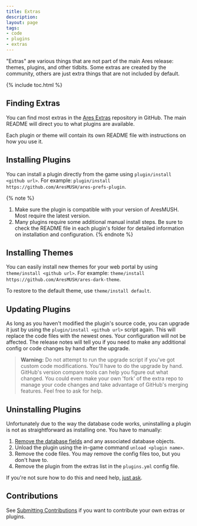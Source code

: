 ```yaml
---
title: Extras
description: 
layout: page
tags:
- code
- plugins
- extras
---
```


"Extras" are various things that are not part of the main Ares release: themes, plugins, and other tidbits.  Some extras are created by the community, others are just extra things that are not included by default.

{% include toc.html %}

## Finding Extras

You can find most extras in the [Ares Extras](https://github.com/AresMUSH/ares-extras) repository in GitHub.  The main README will direct you to what plugins are available.

Each plugin or theme will contain its own README file with instructions on how you use it.

## Installing Plugins

You can install a plugin directly from the game using `plugin/install <github url>`. For example:  `plugin/install https://github.com/AresMUSH/ares-prefs-plugin`.

{% note %} 
1. Make sure the plugin is compatible with your version of AresMUSH.  Most require the latest version.
2. Many plugins require some additional manual install steps.  Be sure to check the README file in each plugin's folder for detailed information on installation and configuration.
{% endnote %}

## Installing Themes

You can easily install new themes for your web portal by using `theme/install <github url>`. For example: `theme/install https://github.com/AresMUSH/ares-dark-theme`.
  
To restore to the default theme, use `theme/install default`.

## Updating Plugins

As long as you haven't modified the plugin's source code, you can upgrade it just by using the `plugin/install <github url>` script again.  This will replace the code files with the newest ones.  Your configuration will not be affected.  The release notes will tell you if you need to make any additional config or code changes by hand after the upgrade.

> <i class="fa fa-exclamation-triangle"></i> **Warning:** Do not attempt to run the upgrade script if you've got custom code modifications. You'll have to do the upgrade by hand.  GitHub's version compare tools can help you figure out what changed. You could even make your own 'fork' of the extra repo to manage your code changes and take advantage of GitHub's merging features. Feel free to ask for help.

## Uninstalling Plugins

Unfortunately due to the way the database code works, uninstalling a plugin is not as straightforward as installing one.  You have to manually: 

1. [Remove the database fields](/tutorials/code/remove-field.html) and any associated database objects.
2. Unload the plugin using the in-game command `unload <plugin name>`.
3. Remove the code files.  You may remove the config files too, but you don't have to.
4. Remove the plugin from the extras list in the `plugins.yml` config file.

If you're not sure how to do this and need help, [just ask](/feedback.html).

## Contributions

See [Submitting Contributions](/tutorials/code/extra-contribs.html) if you want to contribute your own extras or plugins.